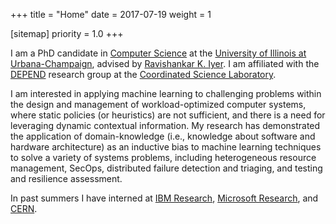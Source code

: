 +++
title = "Home"
date = 2017-07-19
weight = 1

[sitemap]
  priority = 1.0
+++

I am a PhD candidate in [Computer Science][cs@uiuc] at the [University of Illinois at
Urbana-Champaign][uiuc], advised by [Ravishankar K. Iyer][rkiyer]. I am affiliated with the
[DEPEND][] research group at the [Coordinated Science Laboratory][csl].

I am interested in applying machine learning to challenging problems within the design
and management of workload-optimized computer systems, where static policies (or heuristics) are not
sufficient, and there is a need for leveraging dynamic contextual information. My research has
demonstrated the application of domain-knowledge (i.e., knowledge about software and hardware
architecture) as an inductive bias to machine learning techniques to solve a variety of systems
problems, including heterogeneous resource management, SecOps, distributed failure detection and
triaging, and testing and resilience assessment.

In past summers I have interned at [IBM Research][ibm], [Microsoft Research][msr], and [CERN][].

[uiuc]: https://illinois.edu
[cs@uiuc]: https://cs.illinois.edu
[rkiyer]: https://ece.illinois.edu/about/directory/faculty/rkiyer
[depend]: http://publish.illinois.edu/csldepend/
[csl]: http://csl.illinois.edu/
[cern]: https://cern.ch
[msr]: http://research.microsoft.com
[ibm]: http://ibm.com
